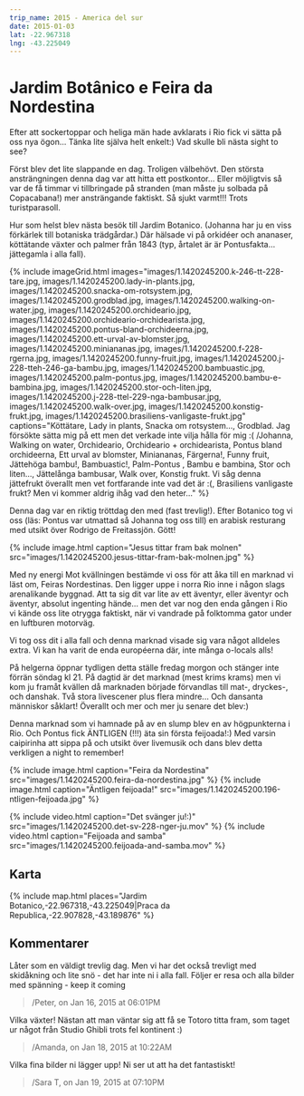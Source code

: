 ```yaml
---
trip_name: 2015 - America del sur
date: 2015-01-03
lat: -22.967318
lng: -43.225049
---
```


# Jardim Botânico e Feira da Nordestina

Efter att sockertoppar och heliga män hade avklarats i Rio fick vi sätta på oss nya ögon... Tänka lite själva helt enkelt:) Vad skulle bli nästa sight to see?

Först blev det lite slappande en dag. Troligen välbehövt. Den största ansträngningen denna dag var att hitta ett postkontor... Eller möjligtvis så var de få timmar vi tillbringade på stranden (man måste ju solbada på Copacabana!) mer ansträngande faktiskt. Så sjukt varmt!!! Trots turistparasoll.

Hur som helst blev nästa besök till Jardim Botanico. (Johanna har ju en viss förkärlek till botaniska trädgårdar.) Där hälsade vi på orkidéer och ananaser, köttätande växter och palmer från 1843 (typ, årtalet är är Pontusfakta... jättegamla i alla fall).

{% include imageGrid.html
  images="images/1.1420245200.k-246-tt-228-tare.jpg, images/1.1420245200.lady-in-plants.jpg, images/1.1420245200.snacka-om-rotsystem.jpg, images/1.1420245200.grodblad.jpg, images/1.1420245200.walking-on-water.jpg, images/1.1420245200.orchideario.jpg, images/1.1420245200.orchideario-orchidearista.jpg, images/1.1420245200.pontus-bland-orchideerna.jpg, images/1.1420245200.ett-urval-av-blomster.jpg, images/1.1420245200.miniananas.jpg, images/1.1420245200.f-228-rgerna.jpg, images/1.1420245200.funny-fruit.jpg, images/1.1420245200.j-228-tteh-246-ga-bambu.jpg, images/1.1420245200.bambuastic.jpg, images/1.1420245200.palm-pontus.jpg, images/1.1420245200.bambu-e-bambina.jpg, images/1.1420245200.stor-och-liten.jpg, images/1.1420245200.j-228-ttel-229-nga-bambusar.jpg, images/1.1420245200.walk-over.jpg, images/1.1420245200.konstig-frukt.jpg, images/1.1420245200.brasiliens-vanligaste-frukt.jpg"
  captions="Köttätare, Lady in plants, Snacka om rotsystem..., Grodblad. Jag försökte sätta mig på ett men det verkade inte vilja hålla för mig :( /Johanna, Walking on water, Orchideario, Orchideario + orchidearista, Pontus bland orchideerna, Ett urval av blomster, Miniananas, Färgerna!, Funny fruit, Jättehöga bambu!, Bambuastic!, Palm-Pontus , Bambu e bambina, Stor och liten..., Jättelånga bambusar, Walk over, Konstig frukt. Vi såg denna jättefrukt överallt men vet fortfarande inte vad det är :(, Brasiliens vanligaste frukt? Men vi kommer aldrig ihåg vad den heter..."
%}

Denna dag var en riktig tröttdag den med (fast trevlig!). Efter Botanico tog vi oss (läs: Pontus var utmattad så Johanna tog oss till) en arabisk resturang med utsikt över Rodrigo de Freitassjön. Gött!

{% include image.html caption="Jesus tittar fram bak molnen" src="images/1.1420245200.jesus-tittar-fram-bak-molnen.jpg" %}

Med ny energi Mot kvällningen bestämde vi oss för att åka till en marknad vi läst om, Feiras Nordestinas. Den ligger uppe i norra Rio inne i någon slags arenalikande byggnad. Att ta sig dit var lite av ett äventyr, eller äventyr och äventyr, absolut ingenting hände... men det var nog den enda gången i Rio vi kände oss lite otrygga faktiskt, när vi vandrade på folktomma gator under en luftburen motorväg.

Vi tog oss dit i alla fall och denna marknad visade sig vara något alldeles extra. Vi kan ha varit de enda européerna där, inte många o-locals alls!

På helgerna öppnar tydligen detta ställe fredag morgon och stänger inte förrän söndag kl 21. På dagtid är det marknad (mest krims krams) men vi kom ju framåt kvällen då marknaden började förvandlas till mat-, dryckes-, och danshak. Två stora livescener plus flera mindre... Och dansanta människor såklart! Överallt och mer och mer ju senare det blev:)

Denna marknad som vi hamnade på av en slump blev en av högpunkterna i Rio. Och Pontus fick ÄNTLIGEN (!!!) äta sin första feijoada!:) Med varsin caipirinha att sippa på och utsikt över livemusik och dans blev detta verkligen a night to remember!

{% include image.html caption="Feira da Nordestina" src="images/1.1420245200.feira-da-nordestina.jpg" %}
{% include image.html caption="Äntligen feijoada!" src="images/1.1420245200.196-ntligen-feijoada.jpg" %}

{% include video.html caption="Det svänger ju!:)" src="images/1.1420245200.det-sv-228-nger-ju.mov" %}
{% include video.html caption="Feijoada and samba" src="images/1.1420245200.feijoada-and-samba.mov" %}

## Karta

{% include map.html places="Jardim Botanico,-22.967318,-43.225049|Praca da Republica,-22.907828,-43.189876" %}

## Kommentarer

Låter som en väldigt trevlig dag. Men vi har det också trevligt med skidåkning och lite snö - det har inte ni i alla fall.
Följer er resa och alla bilder med spänning - keep it coming
> /Peter, on Jan 16, 2015 at 06:01PM

Vilka växter! Nästan att man väntar sig att få se Totoro titta fram, som taget ur något från Studio Ghibli trots fel kontinent :)
> /Amanda, on Jan 18, 2015 at 10:22AM

Vilka fina bilder ni lägger upp! Ni ser ut att ha det fantastiskt!
> /Sara T, on Jan 19, 2015 at 07:10PM
